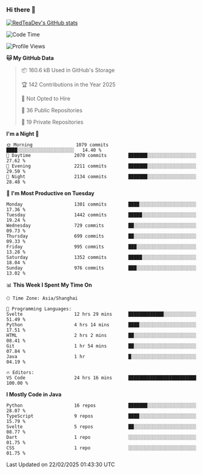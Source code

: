 ### Hi there 👋

<!--
**RedTeaDev/RedTeaDev** is a ✨ _special_ ✨ repository because its `README.md` (this file) appears on your GitHub profile.

Here are some ideas to get you started:

- 🔭 I’m currently working on ...
- 🌱 I’m currently learning ...
- 👯 I’m looking to collaborate on ...
- 🤔 I’m looking for help with ...
- 💬 Ask me about ...
- 📫 How to reach me: ...
- 😄 Pronouns: ...
- ⚡ Fun fact: ...
-->

<!--
[![wakatime](https://wakatime.com/badge/user/6b101ed0-04c0-4490-9283-eb61f2efff96.svg)](https://wakatime.com/@6b101ed0-04c0-4490-9283-eb61f2efff96)
!-->

[![RedTeaDev's GitHub stats](https://github-readme-stats.vercel.app/api?username=RedTeaDev\&include_all_commits=true)](https://github.com/anuraghazra/github-readme-stats)
<!--
[![willianrod's wakatime stats](https://github-readme-stats.vercel.app/api/wakatime?username=RedTeaDev)](https://github.com/anuraghazra/github-readme-stats)
!-->
<!--START_SECTION:waka-->
![Code Time](http://img.shields.io/badge/Code%20Time-3%2C031%20hrs%2023%20mins-blue)

![Profile Views](http://img.shields.io/badge/Profile%20Views-7-blue)

**🐱 My GitHub Data** 

> 📦 160.6 kB Used in GitHub's Storage 
 > 
> 🏆 142 Contributions in the Year 2025
 > 
> 🚫 Not Opted to Hire
 > 
> 📜 36 Public Repositories 
 > 
> 🔑 19 Private Repositories 
 > 
**I'm a Night 🦉** 

```text
🌞 Morning                1079 commits        ████░░░░░░░░░░░░░░░░░░░░░   14.40 % 
🌆 Daytime                2070 commits        ███████░░░░░░░░░░░░░░░░░░   27.62 % 
🌃 Evening                2211 commits        ███████░░░░░░░░░░░░░░░░░░   29.50 % 
🌙 Night                  2134 commits        ███████░░░░░░░░░░░░░░░░░░   28.48 % 
```
📅 **I'm Most Productive on Tuesday** 

```text
Monday                   1301 commits        ████░░░░░░░░░░░░░░░░░░░░░   17.36 % 
Tuesday                  1442 commits        █████░░░░░░░░░░░░░░░░░░░░   19.24 % 
Wednesday                729 commits         ██░░░░░░░░░░░░░░░░░░░░░░░   09.73 % 
Thursday                 699 commits         ██░░░░░░░░░░░░░░░░░░░░░░░   09.33 % 
Friday                   995 commits         ███░░░░░░░░░░░░░░░░░░░░░░   13.28 % 
Saturday                 1352 commits        █████░░░░░░░░░░░░░░░░░░░░   18.04 % 
Sunday                   976 commits         ███░░░░░░░░░░░░░░░░░░░░░░   13.02 % 
```


📊 **This Week I Spent My Time On** 

```text
🕑︎ Time Zone: Asia/Shanghai

💬 Programming Languages: 
Svelte                   12 hrs 29 mins      █████████████░░░░░░░░░░░░   51.49 % 
Python                   4 hrs 14 mins       ████░░░░░░░░░░░░░░░░░░░░░   17.51 % 
HTML                     2 hrs 2 mins        ██░░░░░░░░░░░░░░░░░░░░░░░   08.41 % 
Git                      1 hr 54 mins        ██░░░░░░░░░░░░░░░░░░░░░░░   07.84 % 
Java                     1 hr                █░░░░░░░░░░░░░░░░░░░░░░░░   04.19 % 

🔥 Editors: 
VS Code                  24 hrs 16 mins      █████████████████████████   100.00 % 
```

**I Mostly Code in Java** 

```text
Python                   16 repos            ███████░░░░░░░░░░░░░░░░░░   28.07 % 
TypeScript               9 repos             ████░░░░░░░░░░░░░░░░░░░░░   15.79 % 
Svelte                   5 repos             ██░░░░░░░░░░░░░░░░░░░░░░░   08.77 % 
Dart                     1 repo              ░░░░░░░░░░░░░░░░░░░░░░░░░   01.75 % 
CSS                      1 repo              ░░░░░░░░░░░░░░░░░░░░░░░░░   01.75 % 
```




 Last Updated on 22/02/2025 01:43:30 UTC
<!--END_SECTION:waka-->


